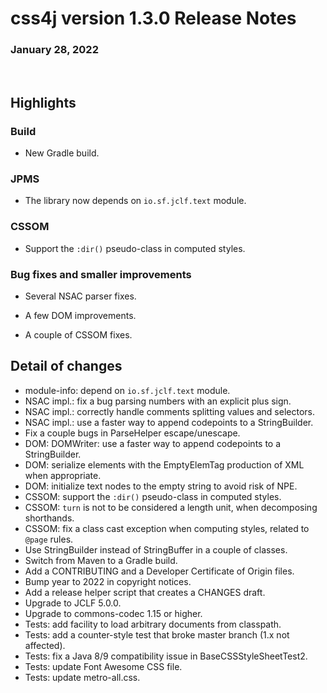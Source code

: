 # css4j version 1.3.0 Release Notes

### January 28, 2022

<br/>

## Highlights

### Build

- New Gradle build.

### JPMS

- The library now depends on `io.sf.jclf.text` module.

### CSSOM

- Support the `:dir()` pseudo-class in computed styles.

### Bug fixes and smaller improvements

- Several NSAC parser fixes.

- A few DOM improvements.

- A couple of CSSOM fixes.

## Detail of changes

- module-info: depend on `io.sf.jclf.text` module.
- NSAC impl.: fix a bug parsing numbers with an explicit plus sign.
- NSAC impl.: correctly handle comments splitting values and selectors.
- NSAC impl.: use a faster way to append codepoints to a StringBuilder.
- Fix a couple bugs in ParseHelper escape/unescape.
- DOM: DOMWriter: use a faster way to append codepoints to a StringBuilder.
- DOM: serialize elements with the EmptyElemTag production of XML when 
  appropriate.
- DOM: initialize text nodes to the empty string to avoid risk of NPE.
- CSSOM: support the `:dir()` pseudo-class in computed styles.
- CSSOM: `turn` is not to be considered a length unit, when decomposing 
  shorthands.
- CSSOM: fix a class cast exception when computing styles, related to `@page`
  rules.
- Use StringBuilder instead of StringBuffer in a couple of classes.
- Switch from Maven to a Gradle build.
- Add a CONTRIBUTING and a Developer Certificate of Origin files.
- Bump year to 2022 in copyright notices.
- Add a release helper script that creates a CHANGES draft.
- Upgrade to JCLF 5.0.0.
- Upgrade to commons-codec 1.15 or higher.
- Tests: add facility to load arbitrary documents from classpath.
- Tests: add a counter-style test that broke master branch (1.x not affected).
- Tests: fix a Java 8/9 compatibility issue in BaseCSSStyleSheetTest2.
- Tests: update Font Awesome CSS file.
- Tests: update metro-all.css.
